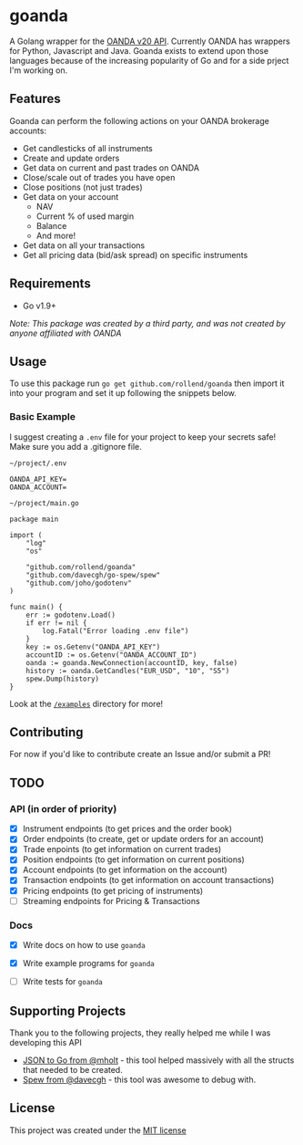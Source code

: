 # goanda
A Golang wrapper for the [OANDA v20 API](http://developer.oanda.com/rest-live-v20/introduction/). Currently OANDA has wrappers for Python, Javascript and Java. Goanda exists to extend upon those languages because of the increasing popularity of Go and for a side prject I'm working on.

## Features
Goanda can perform the following actions on your OANDA brokerage accounts:

- Get candlesticks of all instruments
- Create and update orders
- Get data on current and past trades on OANDA
- Close/scale out of trades you have open
- Close positions (not just trades)
- Get data on your account
  - NAV
  - Current % of used margin
  - Balance
  - And more!
- Get data on all your transactions
- Get all pricing data (bid/ask spread) on specific instruments

## Requirements
- Go v1.9+

_Note: This package was created by a third party, and was not created by anyone affiliated with OANDA_

## Usage
To use this package run `go get github.com/rollend/goanda` then import it into your program and set it up following the snippets below.

### Basic Example
I suggest creating a `.env` file for your project to keep your secrets safe! Make sure you add a .gitignore file.

`~/project/.env`

```
OANDA_API_KEY=
OANDA_ACCOUNT=
```

`~/project/main.go`

```
package main

import (
	"log"
	"os"

	"github.com/rollend/goanda"
	"github.com/davecgh/go-spew/spew"
	"github.com/joho/godotenv"
)

func main() {
	err := godotenv.Load()
	if err != nil {
		log.Fatal("Error loading .env file")
	}
	key := os.Getenv("OANDA_API_KEY")
	accountID := os.Getenv("OANDA_ACCOUNT_ID")
	oanda := goanda.NewConnection(accountID, key, false)
	history := oanda.GetCandles("EUR_USD", "10", "S5")
	spew.Dump(history)
}

```

Look at the [`/examples`](https://github.com/rollend/goanda/tree/master/examples) directory for more!

## Contributing
For now if you'd like to contribute create an Issue and/or submit a PR!

## TODO
### **API** (in order of priority)
- [x] Instrument endpoints (to get prices and the order book)
- [x] Order endpoints (to create, get or update orders for an account)
- [x] Trade enpoints (to get information on current trades) 
- [x] Position endpoints (to get information on current positions)
- [x] Account endpoints (to get information on the account)
- [x] Transaction endpoints (to get information on account transactions)
- [x] Pricing endpoints (to get pricing of instruments)
- [ ] Streaming endpoints for Pricing & Transactions

### **Docs**
- [x] Write docs on how to use `goanda`
- [x] Write example programs for `goanda`
- [ ] Write tests for `goanda`


## Supporting Projects
Thank you to the following projects, they really helped me while I was developing this API

- [JSON to Go from @mholt](https://mholt.github.io/json-to-go/) - this tool helped massively with all the structs that needed to be created.
- [Spew from @davecgh](https://github.com/davecgh/go-spew) - this tool was awesome to debug with.

## License

This project was created under the [MIT license](https://choosealicense.com/licenses/mit/)
